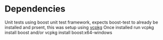 # Dependencies

Unit tests using boost unit test framework, expects boost-test to already be installed and prsent, this was setup using [vcpkg](https://github.com/Microsoft/vcpkg/)
Once installed run vcpkg install boost and/or vcpkg install boost:x64-windows